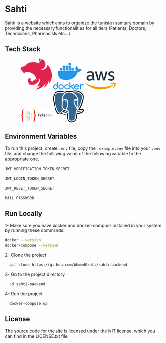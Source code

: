 # Sahti

Sahti is a website which aims to organize the tunisian sanitary domain by providing the necessary functionalities for all tiers (Patients, Doctors, Technicians,
Pharmacists
etc...)

## Tech Stack

<div style="width:80%; margin:0 auto;">
  <img src="./readme_assets/nestjs.svg" width=100>

  <img src="./readme_assets/docker.png" width=100>
  <img src="./readme_assets/aws.png" width=100>
  <img src="./readme_assets/typeorm.png" width=100>
  <img src="./readme_assets/postgres.png" width=100>
</div>

## Environment Variables

To run this project, create `.env` file, copy the `.example.env` file into your `.env` file, and change the following value of the following variable to the appropriate one.

`JWT_VERIFICATION_TOKEN_SECRET`

`JWT_LOGIN_TOKEN_SECRET`

`JWT_RESET_TOKEN_SECRET`

`MAIL_PASSWORD`

## Run Locally

1- Make sure you have docker and docker-compose installed in your system by running these commands:
```bash
docker --version
docker-compose --version
```
2- Clone the project

```bash
  git clone https://github.com/AhmedGrati/sahti-backend
```

3- Go to the project directory

```bash
  cd sahti-backend
```

4- Run the project

```bash
  docker-compose up
```
## License

The source code for the site is licensed under the [MIT](https://choosealicense.com/licenses/mit/) license, which you can find in the LICENSE.txt file. 
